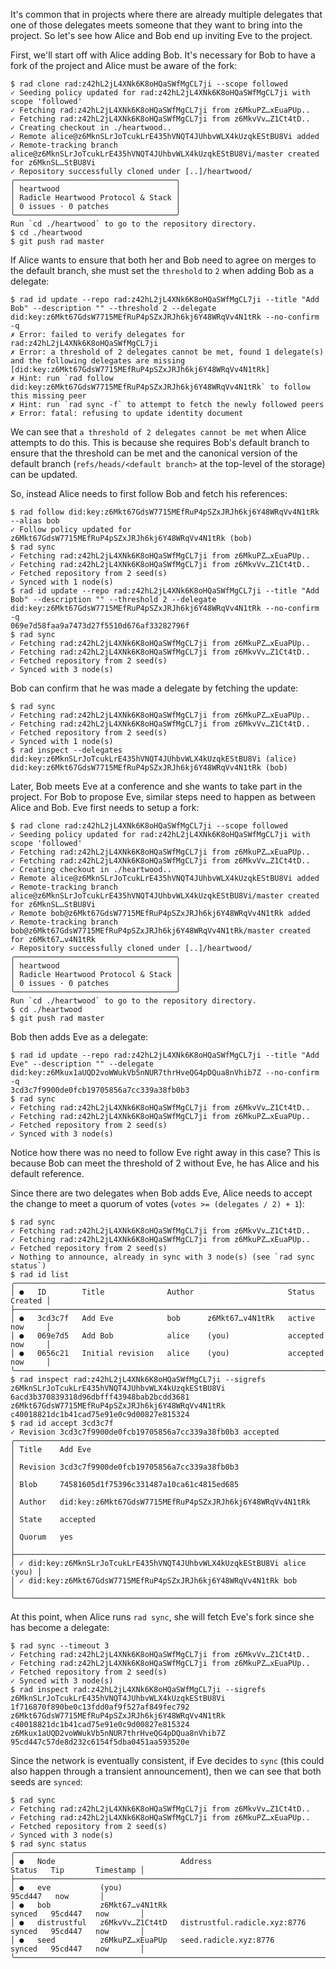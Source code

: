 It's common that in projects where there are already multiple
delegates that one of those delegates meets someone that they want to
bring into the project. So let's see how Alice and Bob end up inviting
Eve to the project.

First, we'll start off with Alice adding Bob. It's necessary for Bob
to have a fork of the project and Alice must be aware of the fork:

``` ~bob
$ rad clone rad:z42hL2jL4XNk6K8oHQaSWfMgCL7ji --scope followed
✓ Seeding policy updated for rad:z42hL2jL4XNk6K8oHQaSWfMgCL7ji with scope 'followed'
✓ Fetching rad:z42hL2jL4XNk6K8oHQaSWfMgCL7ji from z6MkuPZ…xEuaPUp..
✓ Fetching rad:z42hL2jL4XNk6K8oHQaSWfMgCL7ji from z6MkvVv…Z1Ct4tD..
✓ Creating checkout in ./heartwood..
✓ Remote alice@z6MknSLrJoTcukLrE435hVNQT4JUhbvWLX4kUzqkEStBU8Vi added
✓ Remote-tracking branch alice@z6MknSLrJoTcukLrE435hVNQT4JUhbvWLX4kUzqkEStBU8Vi/master created for z6MknSL…StBU8Vi
✓ Repository successfully cloned under [..]/heartwood/
╭────────────────────────────────────╮
│ heartwood                          │
│ Radicle Heartwood Protocol & Stack │
│ 0 issues · 0 patches               │
╰────────────────────────────────────╯
Run `cd ./heartwood` to go to the repository directory.
$ cd ./heartwood
$ git push rad master
```

If Alice wants to ensure that both her and Bob need to agree on merges
to the default branch, she must set the `threshold` to `2` when adding
Bob as a delegate:

``` ~alice (fails)
$ rad id update --repo rad:z42hL2jL4XNk6K8oHQaSWfMgCL7ji --title "Add Bob" --description "" --threshold 2 --delegate did:key:z6Mkt67GdsW7715MEfRuP4pSZxJRJh6kj6Y48WRqVv4N1tRk --no-confirm -q
✗ Error: failed to verify delegates for rad:z42hL2jL4XNk6K8oHQaSWfMgCL7ji
✗ Error: a threshold of 2 delegates cannot be met, found 1 delegate(s) and the following delegates are missing [did:key:z6Mkt67GdsW7715MEfRuP4pSZxJRJh6kj6Y48WRqVv4N1tRk]
✗ Hint: run `rad follow did:key:z6Mkt67GdsW7715MEfRuP4pSZxJRJh6kj6Y48WRqVv4N1tRk` to follow this missing peer
✗ Hint: run `rad sync -f` to attempt to fetch the newly followed peers
✗ Error: fatal: refusing to update identity document
```

We can see that `a threshold of 2 delegates cannot be met` when Alice
attempts to do this. This is because she requires Bob's default branch
to ensure that the threshold can be met and the canonical version of
the default branch (`refs/heads/<default branch>` at the top-level of
the storage) can be updated.

So, instead Alice needs to first follow Bob and fetch his references:

``` ~alice
$ rad follow did:key:z6Mkt67GdsW7715MEfRuP4pSZxJRJh6kj6Y48WRqVv4N1tRk --alias bob
✓ Follow policy updated for z6Mkt67GdsW7715MEfRuP4pSZxJRJh6kj6Y48WRqVv4N1tRk (bob)
$ rad sync
✓ Fetching rad:z42hL2jL4XNk6K8oHQaSWfMgCL7ji from z6MkuPZ…xEuaPUp..
✓ Fetching rad:z42hL2jL4XNk6K8oHQaSWfMgCL7ji from z6MkvVv…Z1Ct4tD..
✓ Fetched repository from 2 seed(s)
✓ Synced with 1 node(s)
$ rad id update --repo rad:z42hL2jL4XNk6K8oHQaSWfMgCL7ji --title "Add Bob" --description "" --threshold 2 --delegate did:key:z6Mkt67GdsW7715MEfRuP4pSZxJRJh6kj6Y48WRqVv4N1tRk --no-confirm -q
069e7d58faa9a7473d27f5510d676af33282796f
$ rad sync
✓ Fetching rad:z42hL2jL4XNk6K8oHQaSWfMgCL7ji from z6MkuPZ…xEuaPUp..
✓ Fetching rad:z42hL2jL4XNk6K8oHQaSWfMgCL7ji from z6MkvVv…Z1Ct4tD..
✓ Fetched repository from 2 seed(s)
✓ Synced with 3 node(s)
```

Bob can confirm that he was made a delegate by fetching the update:

``` ~bob
$ rad sync
✓ Fetching rad:z42hL2jL4XNk6K8oHQaSWfMgCL7ji from z6MkuPZ…xEuaPUp..
✓ Fetching rad:z42hL2jL4XNk6K8oHQaSWfMgCL7ji from z6MkvVv…Z1Ct4tD..
✓ Fetched repository from 2 seed(s)
✓ Synced with 1 node(s)
$ rad inspect --delegates
did:key:z6MknSLrJoTcukLrE435hVNQT4JUhbvWLX4kUzqkEStBU8Vi (alice)
did:key:z6Mkt67GdsW7715MEfRuP4pSZxJRJh6kj6Y48WRqVv4N1tRk (bob)
```

Later, Bob meets Eve at a conference and she wants to take part in the
project. For Bob to propose Eve, similar steps need to happen as
between Alice and Bob. Eve first needs to setup a fork:

``` ~eve
$ rad clone rad:z42hL2jL4XNk6K8oHQaSWfMgCL7ji --scope followed
✓ Seeding policy updated for rad:z42hL2jL4XNk6K8oHQaSWfMgCL7ji with scope 'followed'
✓ Fetching rad:z42hL2jL4XNk6K8oHQaSWfMgCL7ji from z6MkuPZ…xEuaPUp..
✓ Fetching rad:z42hL2jL4XNk6K8oHQaSWfMgCL7ji from z6MkvVv…Z1Ct4tD..
✓ Creating checkout in ./heartwood..
✓ Remote alice@z6MknSLrJoTcukLrE435hVNQT4JUhbvWLX4kUzqkEStBU8Vi added
✓ Remote-tracking branch alice@z6MknSLrJoTcukLrE435hVNQT4JUhbvWLX4kUzqkEStBU8Vi/master created for z6MknSL…StBU8Vi
✓ Remote bob@z6Mkt67GdsW7715MEfRuP4pSZxJRJh6kj6Y48WRqVv4N1tRk added
✓ Remote-tracking branch bob@z6Mkt67GdsW7715MEfRuP4pSZxJRJh6kj6Y48WRqVv4N1tRk/master created for z6Mkt67…v4N1tRk
✓ Repository successfully cloned under [..]/heartwood/
╭────────────────────────────────────╮
│ heartwood                          │
│ Radicle Heartwood Protocol & Stack │
│ 0 issues · 0 patches               │
╰────────────────────────────────────╯
Run `cd ./heartwood` to go to the repository directory.
$ cd ./heartwood
$ git push rad master
```

Bob then adds Eve as a delegate:

``` ~bob
$ rad id update --repo rad:z42hL2jL4XNk6K8oHQaSWfMgCL7ji --title "Add Eve" --description "" --delegate did:key:z6Mkux1aUQD2voWWukVb5nNUR7thrHveQG4pDQua8nVhib7Z --no-confirm -q
3cd3c7f9900de0fcb19705856a7cc339a38fb0b3
$ rad sync
✓ Fetching rad:z42hL2jL4XNk6K8oHQaSWfMgCL7ji from z6MkvVv…Z1Ct4tD..
✓ Fetching rad:z42hL2jL4XNk6K8oHQaSWfMgCL7ji from z6MkuPZ…xEuaPUp..
✓ Fetched repository from 2 seed(s)
✓ Synced with 3 node(s)
```

Notice how there was no need to follow Eve right away in this case?
This is because Bob can meet the threshold of 2 without Eve, he
has Alice and his default reference.

Since there are two delegates when Bob adds Eve, Alice needs to accept
the change to meet a quorum of votes (`votes >= (delegates / 2) + 1`):

``` ~alice
$ rad sync
✓ Fetching rad:z42hL2jL4XNk6K8oHQaSWfMgCL7ji from z6MkvVv…Z1Ct4tD..
✓ Fetching rad:z42hL2jL4XNk6K8oHQaSWfMgCL7ji from z6MkuPZ…xEuaPUp..
✓ Fetched repository from 2 seed(s)
✓ Nothing to announce, already in sync with 3 node(s) (see `rad sync status`)
$ rad id list
╭────────────────────────────────────────────────────────────────────────────────╮
│ ●   ID        Title              Author                     Status     Created │
├────────────────────────────────────────────────────────────────────────────────┤
│ ●   3cd3c7f   Add Eve            bob      z6Mkt67…v4N1tRk   active     now     │
│ ●   069e7d5   Add Bob            alice    (you)             accepted   now     │
│ ●   0656c21   Initial revision   alice    (you)             accepted   now     │
╰────────────────────────────────────────────────────────────────────────────────╯
$ rad inspect rad:z42hL2jL4XNk6K8oHQaSWfMgCL7ji --sigrefs
z6MknSLrJoTcukLrE435hVNQT4JUhbvWLX4kUzqkEStBU8Vi 6acd3b370839318d96dbfff43948bab2bcdd3681
z6Mkt67GdsW7715MEfRuP4pSZxJRJh6kj6Y48WRqVv4N1tRk c40018821dc1b41cad75e91e0c9d00827e815324
$ rad id accept 3cd3c7f
✓ Revision 3cd3c7f9900de0fcb19705856a7cc339a38fb0b3 accepted
╭────────────────────────────────────────────────────────────────────────╮
│ Title    Add Eve                                                       │
│ Revision 3cd3c7f9900de0fcb19705856a7cc339a38fb0b3                      │
│ Blob     74581605d1f75396c331487a10ca61c4815ed685                      │
│ Author   did:key:z6Mkt67GdsW7715MEfRuP4pSZxJRJh6kj6Y48WRqVv4N1tRk      │
│ State    accepted                                                      │
│ Quorum   yes                                                           │
├────────────────────────────────────────────────────────────────────────┤
│ ✓ did:key:z6MknSLrJoTcukLrE435hVNQT4JUhbvWLX4kUzqkEStBU8Vi alice (you) │
│ ✓ did:key:z6Mkt67GdsW7715MEfRuP4pSZxJRJh6kj6Y48WRqVv4N1tRk bob         │
╰────────────────────────────────────────────────────────────────────────╯
```

At this point, when Alice runs `rad sync`, she will fetch Eve's fork
since she has become a delegate:

``` ~alice
$ rad sync --timeout 3
✓ Fetching rad:z42hL2jL4XNk6K8oHQaSWfMgCL7ji from z6MkvVv…Z1Ct4tD..
✓ Fetching rad:z42hL2jL4XNk6K8oHQaSWfMgCL7ji from z6MkuPZ…xEuaPUp..
✓ Fetched repository from 2 seed(s)
✓ Synced with 3 node(s)
$ rad inspect rad:z42hL2jL4XNk6K8oHQaSWfMgCL7ji --sigrefs
z6MknSLrJoTcukLrE435hVNQT4JUhbvWLX4kUzqkEStBU8Vi 1f716870f890be0c13fdd0af9f527af849fec792
z6Mkt67GdsW7715MEfRuP4pSZxJRJh6kj6Y48WRqVv4N1tRk c40018821dc1b41cad75e91e0c9d00827e815324
z6Mkux1aUQD2voWWukVb5nNUR7thrHveQG4pDQua8nVhib7Z 95cd447c57de8d232c6154f5dba0451aa593520e
```

Since the network is eventually consistent, if Eve decides to `sync`
(this could also happen through a transient announcement), then we can
see that both seeds are `synced`:

``` ~eve
$ rad sync
✓ Fetching rad:z42hL2jL4XNk6K8oHQaSWfMgCL7ji from z6MkvVv…Z1Ct4tD..
✓ Fetching rad:z42hL2jL4XNk6K8oHQaSWfMgCL7ji from z6MkuPZ…xEuaPUp..
✓ Fetched repository from 2 seed(s)
✓ Synced with 3 node(s)
$ rad sync status
╭─────────────────────────────────────────────────────────────────────────────────────────────────╮
│ ●   Node                            Address                        Status   Tip       Timestamp │
├─────────────────────────────────────────────────────────────────────────────────────────────────┤
│ ●   eve           (you)                                                     95cd447   now       │
│ ●   bob           z6Mkt67…v4N1tRk                                  synced   95cd447   now       │
│ ●   distrustful   z6MkvVv…Z1Ct4tD   distrustful.radicle.xyz:8776   synced   95cd447   now       │
│ ●   seed          z6MkuPZ…xEuaPUp   seed.radicle.xyz:8776          synced   95cd447   now       │
╰─────────────────────────────────────────────────────────────────────────────────────────────────╯
```
